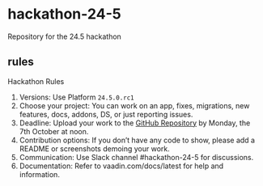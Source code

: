 # hackathon-24-5
Repository for the 24.5 hackathon

## rules
Hackathon Rules

1. Versions: Use Platform `24.5.0.rc1` 
2. Choose your project: You can work on an app, fixes, migrations, new features, docs, addons, DS, or just reporting issues.
3. Deadline: Upload your work to the [GitHub Repository](https://github.com/vaadin/hackathon-24-5) by Monday, the 7th October at noon.
4. Contribution options: If you don’t have any code to show, please add a README or screenshots demoing your work.
5. Communication: Use Slack channel #hackathon-24-5 for discussions.
6. Documentation: Refer to vaadin.com/docs/latest for help and information.
